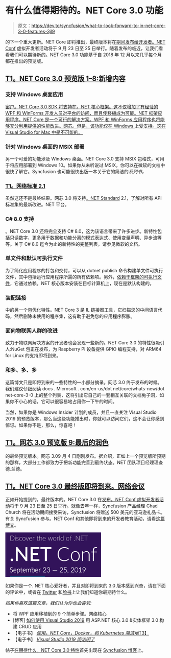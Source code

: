 # 有什么值得期待的。NET Core 3.0 功能

> 原文：<https://dev.to/syncfusion/what-to-look-forward-to-in-net-core-3-0-features-3jl9>

的下一个重大更新。NET Core 即将推出，最终版本将在[期间发布给开发者。NET Conf](https://www.dotnetconf.net/) 虚拟开发者活动将于 9 月 23 日至 25 日举行。随着发布的临近，让我们看看我们可以期待新的。NET Core 3.0 功能基于自 2018 年 12 月以来几乎每个月都在推出的预览版。

## [T1。NET Core 3.0 预览版 1–8:新增内容](#net-core-30-previews-18-new-additions)

### 支持 Windows 桌面应用

[窗户。NET Core 3.0 SDK 将支持在。NET 核心框架。这不仅增加了有经验的 WPF 和 WinForms 开发人员对平台的访问，而且使移植成为可能。NET 框架应用程序。NET Core 是一个可行的解决方案。WPF 和 WinForms 应用程序也将能够充分利用提供的性能改进。网芯。但是，该功能仅在 Windows 上受支持。这在 Visual Studio for Mac 中是不可能的。](https://devblogs.microsoft.com/dotnet/net-core-3-and-support-for-windows-desktop-applications/)

### 针对 Windows 桌面的 MSIX 部署

另一个可爱的功能涉及 Windows 桌面。NET Core 3.0 支持 MSIX 包格式，可用于将应用部署到 Windows 10。如果你从未听说过 MSIX，你可以在微软的文档中很快了解它。Syncfusion 也可能很快出版一本关于它的简洁的*系列书。*

### [T1。网络标准 2.1](#net-standard-21)

虽然这还不是最终结果。网芯 3.0 将支持[。NET Standard](https://github.com/dotnet/standard) 2.1，了解对所有 API 标准集的最新改进。NET 平台。

### C# 8.0 支持

。NET Core 3.0 还将完全支持 C# 8.0，这为该语言带来了许多进步。新特性包括只读数字、更多用于数据和功能分离的模式表达式、使用变量声明、异步流等等。关于 C# 8.0 迄今为止的新特性的完整列表，请参见微软的文档。

### 单文件和默认可执行文件

为了简化应用程序的打包和交付，可以从 dotnet publish 命令构建单文件可执行文件，其中包括运行应用程序所需的所有依赖项。另外，[依赖于框架的可执行文件](https://docs.microsoft.com/en-us/dotnet/core/deploying/index#framework-dependent-executables-fde)，它通过依赖。NET 核心版本安装在目标计算机上，现在是默认构建的。

### 装配链接

中的另一个包优化特性。NET Core 3 是 IL 链接器工具，它扫描您的中间语言代码，然后删除未使用的程序集，这有助于避免您的应用程序膨胀。

### 面向物联网人群的改进

致力于物联网解决方案的开发者也会发现一些新的。NET Core 3.0 的特性很吸引人:NuGet 包正在发布，为 Raspberry Pi 设备提供 GPIO 编程支持，对 ARM64 for Linux 的支持即将到来。

### 和多、多、多

这篇博文只是即将到来的一些特性的一小部分摘录。网芯 3.0 终于发布的时候。我们建议仔细阅读 docs . Microsoft . com/en-us/dot net/core/whats-new/dot net-core-3-0 上的整个列表，这将引出它自己的一套相互关联的文档兔子洞，如果你不小心的话，它可以很容易地占用你一下午的时间。

当然，如果你是 Windows Insider 计划的成员，并且一直关注 Visual Studio 2019 的预览版本，那么当这些功能推出时，你就可以访问它们，这不会让你感到惊讶。如果你不是，那么，惊喜吧！

## [T1。网芯 3.0 预览版 9:最后的润色](#net-core-30-preview-9-the-final-polish)

的最终预览版本。网芯 3.09 月 4 日刚刚发布。据介绍，正如上一个预览版所预期的那样，大部分工作都致力于把新功能完善到最终状态。NET 团队项目经理理查德.兰德。

## [T1。NET Core 3.0 最终版即将到来。网络会议](#net-core-30-final-coming-to-net-conf)

正如开始提到的，最终版本的。NET Core 3.0 在[发布。NET Conf 虚拟开发者活动](https://www.dotnetconf.net/)将于 9 月 23 日至 25 日举行。就像去年一样，Syncfusion 产品经理 Chad Church 将在活动期间接受采访，Syncfusion 将赠送 500 美元的亚马逊礼品卡。有关 Syncfusion 参与。NET Conf 和其他即将到来的开发者教育活动，请看[这篇博文](https://dev.to/sureshmohan/syncfusion-supporting-developer-events-and-education-2h72-temp-slug-829868)。

[![.NET Conf tile](img/0e8eb587238b9508dbec6b4208d3bfdb.png)](https://www.dotnetconf.net/)

如果你是一个. NET 核心爱好者，并且对即将到来的 3.0 版本感到兴奋，请在下面的评论中，或者在 [Twitter](https://twitter.com/Syncfusion) 和[脸书](https://www.facebook.com/Syncfusion)上让我们知道你最期待什么。

*如果你喜欢这篇文章，我们认为你也会喜欢:*

*   将 WPF 应用移植到的 9 个简单步骤。网络核心
*   [博客] [如何使用 Visual Studio 2019](https://dev.to/vijays/how-to-build-a-crud-application-with-asp-net-core-3-0-entity-framework-3-0-using-visual-studio-2019-a9p-temp-slug-7841084) 用 ASP.NET 核心 3.0 &实体框架 3.0 构建 CRUD 应用
*   【电子书】 [*使用。NET Core，Docker，和 Kubernetes 简洁地*T3】](https://www.syncfusion.com/ebooks/using-netcore-docker-and-kubernetes-succinctly)
*   【电子书】 [*Visual Studio 2019 简洁明了*](https://www.syncfusion.com/ebooks/visual-studio-2019-succinctly)

帖子[在期待什么。NET Core 3.0 特性](https://www.syncfusion.com/blogs/post/what-to-look-forward-to-in-net-core-3-0-features.aspx)首先出现在 [Syncfusion 博客](https://www.syncfusion.com/blogs)上。
